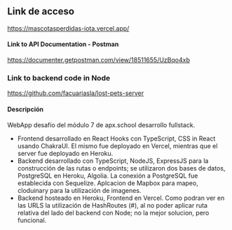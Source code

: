 ## Link de acceso
https://mascotasperdidas-iota.vercel.app/
#### Link to API Documentation - Postman
https://documenter.getpostman.com/view/18511655/UzBqo4xb
### Link to backend code in Node
https://github.com/facuariasla/lost-pets-server
#### Descripción
WebApp desafío del módulo 7 de apx.school desarrollo fullstack.
* Frontend desarrollado en React Hooks con TypeScript, CSS in React usando ChakraUI. El mismo fue deployado en Vercel, mientras que el server fue deployado en Heroku.
* Backend desarrollado con TypeScript, NodeJS, ExpressJS para la construcción de las rutas o endpoints; se utilizaron dos bases de datos, PostgreSQL en Heroku,  Algolia. La conexión a PostgreSQL fue establecida con Sequelize.
Aplcacion de Mapbox para mapeo, cloduinary para la utilización de imagenes.
 * Backend hosteado en Heroku, Frontend en Vercel. Como podran ver en las URLS la utilización de HashRoutes (#), al no poder aplicar ruta relativa del lado del backend con Node; no la mejor solucion, pero funcional.